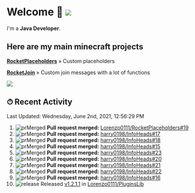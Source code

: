 # Welcome 👋 ![](https://hit.yhype.me/github/profile?user_id=69311874)

I'm a **Java Developer**.

## Here are my main minecraft projects

**[RocketPlaceholders](https://github.com/Lorenzo0111/RocketPlaceholders)** » Custom placeholders

**[RocketJoin](https://github.com/Lorenzo0111/RocketJoin)** » Custom join messages with a lot of functions

[![](https://github-readme-stats.vercel.app/api?username=Lorenzo0111&show_icons=true&count_private=true)](https://github.com/Lorenzo0111)

## ⏱ Recent Activity

<!--RECENT_ACTIVITY:last_update-->
Last Updated: Wednesday, June 2nd, 2021, 12:56:29 PM
<!--RECENT_ACTIVITY:last_update_end-->

<!--RECENT_ACTIVITY:start-->
1. ![prMerged] **Pull request merged:** [Lorenzo0111/RocketPlaceholders#19](https://github.com/Lorenzo0111/RocketPlaceholders/pull/19)
2. ![prMerged] **Pull request merged:** [harry0198/InfoHeads#17](https://github.com/harry0198/InfoHeads/pull/17)
3. ![prMerged] **Pull request merged:** [harry0198/InfoHeads#18](https://github.com/harry0198/InfoHeads/pull/18)
4. ![prMerged] **Pull request merged:** [harry0198/InfoHeads#15](https://github.com/harry0198/InfoHeads/pull/15)
5. ![prMerged] **Pull request merged:** [harry0198/InfoHeads#23](https://github.com/harry0198/InfoHeads/pull/23)
6. ![prMerged] **Pull request merged:** [harry0198/InfoHeads#20](https://github.com/harry0198/InfoHeads/pull/20)
7. ![prMerged] **Pull request merged:** [harry0198/InfoHeads#21](https://github.com/harry0198/InfoHeads/pull/21)
8. ![prMerged] **Pull request merged:** [harry0198/InfoHeads#22](https://github.com/harry0198/InfoHeads/pull/22)
9. ![prMerged] **Pull request merged:** [harry0198/InfoHeads#16](https://github.com/harry0198/InfoHeads/pull/16)
10. ![release] Released [v1.2.1.1](https://github.com/Lorenzo0111/PluginsLib/releases/tag/1.2.0.1) in [Lorenzo0111/PluginsLib](https://github.com/Lorenzo0111/PluginsLib)
<!--RECENT_ACTIVITY:end-->

[issueOpened]: https://cdn.jsdelivr.net/gh/Readme-Workflows/Readme-Icons@main/icons/octicons/IssueOpenedOld.svg
[issueClosed]: https://cdn.jsdelivr.net/gh/Readme-Workflows/Readme-Icons@main/icons/octicons/IssueClosedOld.svg

[prOpened]: https://cdn.jsdelivr.net/gh/Readme-Workflows/Readme-Icons@main/icons/octicons/PullRequestOpened.svg
[prClosed]: https://cdn.jsdelivr.net/gh/Readme-Workflows/Readme-Icons@main/icons/octicons/PullRequestClosed.svg
[prMerged]: https://cdn.jsdelivr.net/gh/Readme-Workflows/Readme-Icons@main/icons/octicons/PullRequestMerged.svg

[comment]: https://cdn.jsdelivr.net/gh/Readme-Workflows/Readme-Icons@main/icons/octicons/Comment.svg

[changesRequested]: https://cdn.jsdelivr.net/gh/Readme-Workflows/Readme-Icons@main/icons/octicons/RequestedChanges.svg
[approved]: https://cdn.jsdelivr.net/gh/Readme-Workflows/Readme-Icons@main/icons/octicons/ApprovedChanges.svg

[repoCreated]: https://cdn.jsdelivr.net/gh/Readme-Workflows/Readme-Icons@main/icons/octicons/Repository.svg
[release]: https://cdn.jsdelivr.net/gh/Readme-Workflows/Readme-Icons@main/icons/octicons/Release.svg
[star]: https://cdn.jsdelivr.net/gh/Readme-Workflows/Readme-Icons@main/icons/octicons/StarredRepository.svg
[wiki]: https://cdn.jsdelivr.net/gh/Readme-Workflows/Readme-Icons@main/icons/octicons/Wiki.svg
[fork]: https://cdn.jsdelivr.net/gh/Readme-Workflows/Readme-Icons@main/icons/octicons/ForkedRepository.svg
[people]: https://cdn.jsdelivr.net/gh/Readme-Workflows/Readme-Icons@main/icons/octicons/People.svg
